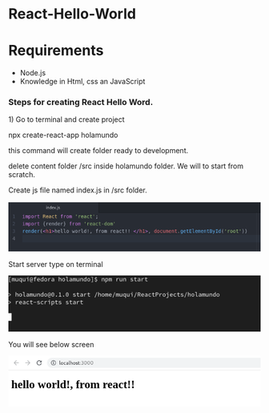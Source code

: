 # React-Hello-World
<h1>Requirements</h1>
<ul>
  <li>Node.js</li>
  <li>Knowledge in Html, css an JavaScript</li>
</ul>
<h3>Steps for creating React Hello Word.</h3>
<p>1) Go to terminal and create project</p>
<p> npx create-react-app holamundo</p>
<p>this command will create folder ready to development.</p>
<p>delete content folder /src inside holamundo folder. We will to start from scratch. </p>
<p>Create js file named index.js  in /src folder.</p>

![hello_01](Pictures/hello_01.png)
<p>Start server type on terminal</p>

![hello_02](Pictures/hello_02.png)
<p>You will see below screen</p>

![hello_03](Pictures/hello_03.png)

